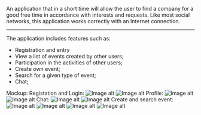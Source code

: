 An application that in a short time will allow the user to find a company for a good free time in accordance with interests and requests.
Like most social networks, this application works correctly with an Internet connection.
***
The application includes features such as:
* Registration and entry
*	View a list of events created by other users;
*	Participation in the activities of other users;
*	Create own event;
*	Search for a given type of event;
*	Chat;

Mockup: 
  Registation and Login:
  ![Image alt](https://github.com/IvanZenov/androidApp/raw/master/mockup/login.png)
  ![Image alt](https://github.com/IvanZenov/androidApp/raw/master/mockup/registr.png)
  Profile:
  ![Image alt](https://github.com/IvanZenov/androidApp/raw/master/mockup/profile.png)
  ![Image alt](https://github.com/IvanZenov/androidApp/raw/master/mockup/edit.png)
  Chat:
 ![Image alt](https://github.com/IvanZenov/androidApp/raw/master/mockup/dialogs.png)
 ![Image alt](https://github.com/IvanZenov/androidApp/raw/master/mockup/message.png)
  Create and search event:
  ![Image alt](https://github.com/IvanZenov/androidApp/raw/master/mockup/events.png)
  ![Image alt](https://github.com/IvanZenov/androidApp/raw/master/mockup/criteria.png)
  ![Image alt](https://github.com/IvanZenov/androidApp/raw/master/mockup/result_of_creating.png)
  ![Image alt](https://github.com/IvanZenov/androidApp/raw/master/mockup/result_of_search.png)
